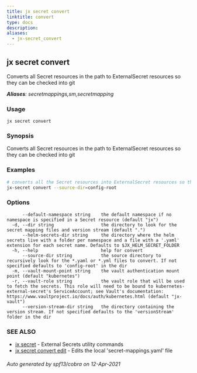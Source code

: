 ```yaml
---
title: jx secret convert
linktitle: convert
type: docs
description: 
aliases:
  - jx-secret_convert
---
```


## jx secret convert

Converts all Secret resources in the path to ExternalSecret resources so they can be checked into git

***Aliases**: secretmappings,sm,secretmapping*

### Usage

```
jx secret convert
```

### Synopsis

Converts all Secret resources in the path to ExternalSecret resources so they can be checked into git

### Examples

  ```bash
  # converts all the Secret resources into ExternalSecret resources so they can be checked into git
  jx-secret convert --source-dir=config-root

  ```
### Options

```
      --default-namespace string    the default namespace if no namespace is specified in a Secret resource (default "jx")
  -d, --dir string                  the directory to look for the secret mapping files and version stream (default ".")
      --helm-secrets-dir string     the directory where the helm secrets live with a folder per namespace and a file with a '.yaml' extension for each secret name. Defaults to $JX_HELM_SECRET_FOLDER
  -h, --help                        help for convert
      --source-dir string           the source directory to recursively look for the *.yaml or *.yml files to convert. If not specified defaults to 'config-root' in the dir
  -m, --vault-mount-point string    the vault authentication mount point (default "kubernetes")
  -r, --vault-role string           the vault role that will be used to fetch the secrets. This role will need to be bound to kubernetes-external-secret's ServiceAccount; see Vault's documentation: https://www.vaultproject.io/docs/auth/kubernetes.html (default "jx-vault")
      --version-stream-dir string   the directory containing the version stream. If not specified defaults to the 'versionStream' folder in the dir
```

### SEE ALSO

* [jx secret](..)	 - External Secrets utility commands
* [jx secret convert edit](jx-secret_convert_edit)	 - Edits the local 'secret-mappings.yaml' file

###### Auto generated by spf13/cobra on 12-Apr-2021
